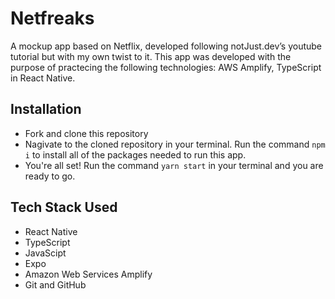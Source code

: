 # Netfreaks
A mockup app based on Netflix, developed following notJust․dev’s youtube tutorial but with my own twist to it. This app was developed with the purpose of practecing the following technologies: AWS Amplify, TypeScript in React Native.

## Installation
* Fork and clone this repository
* Nagivate to the cloned repository in your terminal. Run the command ```npm i``` to install all of the packages needed to run this app.
* You're all set! Run the command ```yarn start``` in your terminal and you are ready to go.


## Tech Stack Used
- React Native
- TypeScript
- JavaScipt
- Expo
- Amazon Web Services Amplify
- Git and GitHub


